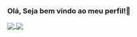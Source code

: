 ### Olá, Seja bem vindo ao meu perfil!👋

<div>
<a href="https://github.com/jojox6">
  <img align="center" src="https://github-readme-stats.vercel.app/api/pin/?username=jojox6&show_icons=true&theme=dracula&include_all_commits=true&count_private=true" />
  <img align="center" src="https://github-readme-stats.vercel.app/api/pin/?username=jojox6&layout=compact&langs_count=16&theme=dracula" />
</a>
</div>
